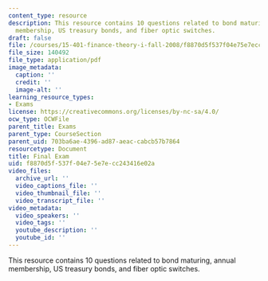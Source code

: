 ```yaml
---
content_type: resource
description: This resource contains 10 questions related to bond maturing, annual
  membership, US treasury bonds, and fiber optic switches.
draft: false
file: /courses/15-401-finance-theory-i-fall-2008/f8870d5f537f04e75e7ecc243416e02a_MIT15_401F08_final.pdf
file_size: 140492
file_type: application/pdf
image_metadata:
  caption: ''
  credit: ''
  image-alt: ''
learning_resource_types:
- Exams
license: https://creativecommons.org/licenses/by-nc-sa/4.0/
ocw_type: OCWFile
parent_title: Exams
parent_type: CourseSection
parent_uid: 703ba6ae-4396-ad87-aeac-cabcb57b7864
resourcetype: Document
title: Final Exam
uid: f8870d5f-537f-04e7-5e7e-cc243416e02a
video_files:
  archive_url: ''
  video_captions_file: ''
  video_thumbnail_file: ''
  video_transcript_file: ''
video_metadata:
  video_speakers: ''
  video_tags: ''
  youtube_description: ''
  youtube_id: ''
---
```

This resource contains 10 questions related to bond maturing, annual membership, US treasury bonds, and fiber optic switches.